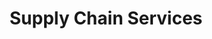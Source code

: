 ---
layout: page
title: 'Supply Chain Services'
cover: /assets/images/big-data/supply-chain-services.jpg/
---